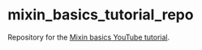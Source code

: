 # mixin_basics_tutorial_repo
Repository for the [Mixin basics YouTube tutorial](https://www.youtube.com/watch?v=6V4cI-DYrcI).
